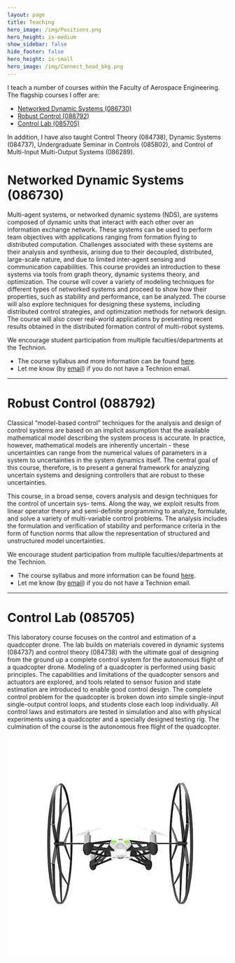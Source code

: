 ```yaml
---
layout: page
title: Teaching
hero_image: /img/Positions.png
hero_height: is-medium
show_sidebar: false
hide_footer: false
hero_height: is-small
hero_image: /img/Connect_head_bkg.png
---
```


I teach a number of courses within the Faculty of Aerospace Engineering.  The flagship courses I offer are:

* [Networked Dynamic Systems (086730)](#NDS)
* [Robust Control (088792)](#RoCon)
* [Control Lab (085705)](#DroneLab)

In addition, I have also taught Control Theory (084738), Dynamic Systems (084737), Undergraduate Seminar in Controls (085802), and Control of Multi-Input Multi-Output Systems (086289). 

# Networked Dynamic Systems (086730)
<div id="NDS"></div>
Multi-agent systems, or networked dynamic systems (NDS), are systems composed of dynamic units that interact with each other over an information exchange network. These systems can be used to perform team objectives with applications ranging from formation flying to distributed computation. Challenges associated with these systems are their analysis and synthesis, arising due to their decoupled, distributed, large-scale nature, and due to limited inter-agent sensing and communication capabilities. This course provides an introduction to these systems via tools from graph theory, dynamic systems theory, and optimization. The course will cover a variety of modeling techniques for different types of networked systems and proceed to show how their properties, such as stability and performance, can be analyzed. The course will also explore techniques for designing these systems, including distributed control strategies, and optimization methods for network design. The course will also cover real-world applications by presenting recent results obtained in the distributed formation control of multi-robot systems.


We encourage student participation from multiple faculties/departments at the Technion.

- The course syllabus and more information can be found [here](https://www.graduate.technion.ac.il/Subjects.Eng/?Sub=86730).
- Let me know (by [email](mailto:dzelazo@technion.ac.il)) if you do not have a Technion email.

---

# Robust Control (088792)
<div id="RoCon"></div>
Classical “model-based control” techniques for the analysis and design of control systems are based on an implicit assumption that the available mathematical model describing the system process is accurate. In practice, however, mathematical models are inherently uncertain - these uncertainties can range from the numerical values of parameters in a system to uncertainties in the system dynamics itself. The central goal of this course, therefore, is to present a general framework for analyzing uncertain systems and designing controllers that are robust to these uncertainties.

This course, in a broad sense, covers analysis and design techniques for the control of uncertain sys- tems. Along the way, we exploit results from linear operator theory and semi-definite programming to analyze, formulate, and solve a variety of multi-variable control problems. The analysis includes the formulation and verification of stability and performance criteria in the form of function norms that allow the representation of structured and unstructured model uncertainties.

We encourage student participation from multiple faculties/departments at the Technion.

- The course syllabus and more information can be found [here](https://www.graduate.technion.ac.il/Subjects.Eng/?Sub=88792).
- Let me know (by [email](mailto:dzelazo@technion.ac.il)) if you do not have a Technion email.


---

# Control Lab (085705)
<div id="DroneLab"></div>

This laboratory course focuses on the control and estimation of a quadcopter drone. The lab builds on materials covered in dynamic systems (084737) and control theory (084738) with the ultimate goal of designing from the ground up a complete control system for the autonomous flight of a quadcopter drone. Modeling of a quadcopter is performed using basic principles. The capabilities and limitations of the quadcopter sensors and actuators are explored, and tools related to sensor fusion and state estimation are introduced to enable good control design. The complete control problem for the quadcopter is broken down into simple single-input single-output control loops, and students close each loop individually. All control laws and estimators are tested in simulation and also with physical experiments using a quadcopter and a specially designed testing rig. The culmination of the course is the autonomous free flight of the quadcopter.

<div style="display: flex; justify-content: center;">
    <img src="/img/Teaching/rolling_spider.png" alt="Rolling Spider Drone">
</div>

